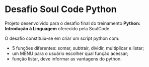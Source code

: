 # Desafio Soul Code Python

Projeto desenvolvido para o desafio final do treinamento **Python: Introdução à Linguagem** oferecido pela SoulCode.

O desafio constituiu-se em criar um script python com:

* 5 funções diferentes: somar, subtrair, dividir, multiplicar e listar;
* um MENU para o usuário escolher qual função acessar; 
* função listar, deve informar as vantagens do python.
